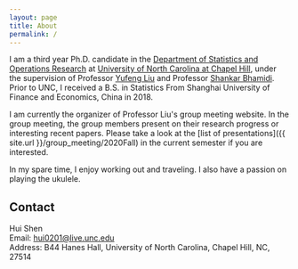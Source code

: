 ```yaml
---
layout: page
title: About
permalink: /
---
```



I am a third year Ph.D. candidate in the [Department of Statistics and Operations Research](http://stat-or.unc.edu/) at [University of North Carolina at Chapel Hill](http://unc.edu/), under the supervision of Professor [Yufeng Liu](http://www.unc.edu/~yfliu/) and Professor [Shankar Bhamidi](edu). Prior to UNC, I received a B.S. in Statistics From Shanghai University of Finance and Economics, China in 2018. 

I am currently the organizer of Professor Liu's group meeting website. In the group meeting, the group members present on their research progress or interesting recent papers. Please take a look at the [list of presentations]({{ site.url }}/group_meeting/2020Fall) in the current semester if you are interested.

In my spare time, I enjoy working out and traveling. I also have a passion on playing the ukulele.

## Contact

Hui Shen <br />
Email: [hui0201@live.unc.edu]<br />
Address: B44 Hanes Hall, University of North Carolina, Chapel Hill, NC, 27514<br />

[hui0201@live.unc.edu]: mailto:hui0201@live.unc.edu
